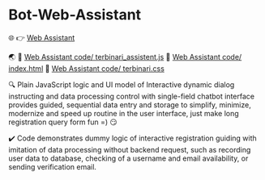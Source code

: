 # Bot-Web-Assistant

🌐 👉 [Web Assistant](https://ladooniani.github.io/Bot-Web-Assistant/)

🌏 📝 [Web Assistant code/ terbinari_assistent.js](https://github.com/ladooniani/Bot-Web-Assistant/blob/main/terbinari/js/terbinari_assistent.js)
   📝 [Web Assistant code/ index.html](https://github.com/ladooniani/Bot-Web-Assistant/blob/main/index.html)
   📝 [Web Assistant code/ terbinari.css](https://github.com/ladooniani/Bot-Web-Assistant/blob/main/terbinari/css/terbinari.css)

🔍 Plain JavaScript logic and UI model of Interactive dynamic dialog instructing and data processing control with single-field chatbot interface provides guided, sequential data entry and storage to simplify, minimize, modernize and speed up routine in the user interface, just make long registration query form fun =) 😏

✔️ Code demonstrates dummy logic of interactive registration guiding with imitation of data processing without backend request, such as recording user data to database, checking of a username and email availability, or sending verification email.
